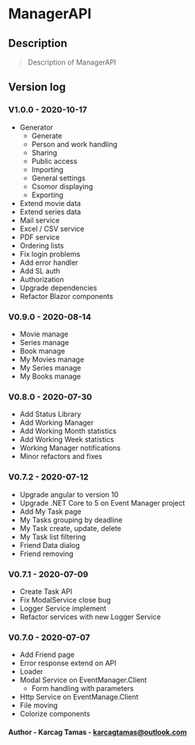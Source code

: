 # ManagerAPI

## Description

> Description of ManagerAPI

## Version log

### V1.0.0 - 2020-10-17

- Generator
  - Generate
  - Person and work handling
  - Sharing
  - Public access
  - Importing
  - General settings
  - Csomor displaying
  - Exporting
- Extend movie data
- Extend series data
- Mail service
- Excel / CSV service
- PDF service
- Ordering lists
- Fix login problems
- Add error handler
- Add SL auth
- Authorization
- Upgrade dependencies
- Refactor Blazor components

### V0.9.0 - 2020-08-14

- Movie manage
- Series manage
- Book manage
- My Movies manage
- My Series manage
- My Books manage

### V0.8.0 - 2020-07-30

- Add Status Library
- Add Working Manager
- Add Working Month statistics
- Add Working Week statistics
- Working Manager notifications
- Minor refactors and fixes

### V0.7.2 - 2020-07-12

- Upgrade angular to version 10
- Upgrade .NET Core to 5 on Event Manager project
- Add My Task page
- My Tasks grouping by deadline
- My Task create, update, delete
- My Task list filtering
- Friend Data dialog
- Friend removing

### V0.7.1 - 2020-07-09

- Create Task API
- Fix ModalService close bug
- Logger Service implement
- Refactor services with new Logger Service

### V0.7.0 - 2020-07-07

- Add Friend page
- Error response extend on API
- Loader
- Modal Service on EventManager.Client
  - Form handling with parameters
- Http Service on EventManage.Client
- File moving
- Colorize components

#### Author - **Karcag Tamas - karcagtamas@outlook.com**
